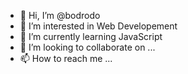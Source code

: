 - 👋 Hi, I’m @bodrodo
- 👀 I’m interested in Web Developement
- 🌱 I’m currently learning JavaScript
- 💞️ I’m looking to collaborate on ...
- 📫 How to reach me ...

<!---
bodrodo/bodrodo is a ✨ special ✨ repository because its `README.md` (this file) appears on your GitHub profile.
You can click the Preview link to take a look at your changes.
--->
